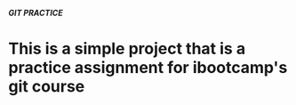 ***GIT PRACTICE***

# This is a simple project that is a practice assignment for ibootcamp's git course
